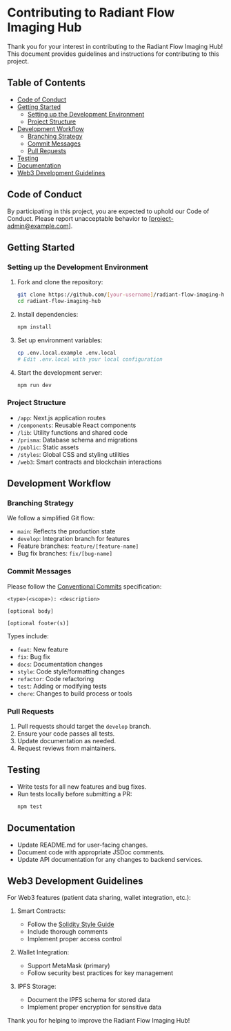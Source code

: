 # Contributing to Radiant Flow Imaging Hub

Thank you for your interest in contributing to the Radiant Flow Imaging Hub! This document provides guidelines and instructions for contributing to this project.

## Table of Contents

- [Code of Conduct](#code-of-conduct)
- [Getting Started](#getting-started)
  - [Setting up the Development Environment](#setting-up-the-development-environment)
  - [Project Structure](#project-structure)
- [Development Workflow](#development-workflow)
  - [Branching Strategy](#branching-strategy)
  - [Commit Messages](#commit-messages)
  - [Pull Requests](#pull-requests)
- [Testing](#testing)
- [Documentation](#documentation)
- [Web3 Development Guidelines](#web3-development-guidelines)

## Code of Conduct

By participating in this project, you are expected to uphold our Code of Conduct. Please report unacceptable behavior to [project-admin@example.com].

## Getting Started

### Setting up the Development Environment

1. Fork and clone the repository:
   ```bash
   git clone https://github.com/[your-username]/radiant-flow-imaging-hub.git
   cd radiant-flow-imaging-hub
   ```

2. Install dependencies:
   ```bash
   npm install
   ```

3. Set up environment variables:
   ```bash
   cp .env.local.example .env.local
   # Edit .env.local with your local configuration
   ```

4. Start the development server:
   ```bash
   npm run dev
   ```

### Project Structure

- `/app`: Next.js application routes
- `/components`: Reusable React components
- `/lib`: Utility functions and shared code
- `/prisma`: Database schema and migrations
- `/public`: Static assets
- `/styles`: Global CSS and styling utilities
- `/web3`: Smart contracts and blockchain interactions

## Development Workflow

### Branching Strategy

We follow a simplified Git flow:

- `main`: Reflects the production state
- `develop`: Integration branch for features
- Feature branches: `feature/[feature-name]`
- Bug fix branches: `fix/[bug-name]`

### Commit Messages

Please follow the [Conventional Commits](https://www.conventionalcommits.org/) specification:

```
<type>(<scope>): <description>

[optional body]

[optional footer(s)]
```

Types include:
- `feat`: New feature
- `fix`: Bug fix
- `docs`: Documentation changes
- `style`: Code style/formatting changes
- `refactor`: Code refactoring
- `test`: Adding or modifying tests
- `chore`: Changes to build process or tools

### Pull Requests

1. Pull requests should target the `develop` branch.
2. Ensure your code passes all tests.
3. Update documentation as needed.
4. Request reviews from maintainers.

## Testing

- Write tests for all new features and bug fixes.
- Run tests locally before submitting a PR:
  ```bash
  npm test
  ```

## Documentation

- Update README.md for user-facing changes.
- Document code with appropriate JSDoc comments.
- Update API documentation for any changes to backend services.

## Web3 Development Guidelines

For Web3 features (patient data sharing, wallet integration, etc.):

1. Smart Contracts:
   - Follow the [Solidity Style Guide](https://docs.soliditylang.org/en/v0.8.15/style-guide.html)
   - Include thorough comments
   - Implement proper access control

2. Wallet Integration:
   - Support MetaMask (primary)
   - Follow security best practices for key management

3. IPFS Storage:
   - Document the IPFS schema for stored data
   - Implement proper encryption for sensitive data

Thank you for helping to improve the Radiant Flow Imaging Hub!

